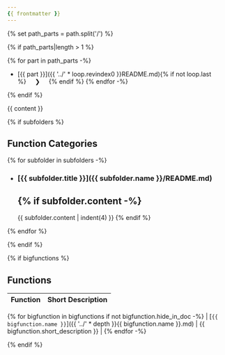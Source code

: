 ```yaml
---
{{ frontmatter }}
---
```


{% set path_parts = path.split('/') %}

{% if path_parts|length > 1 %}

<div class="breadcrumb" markdown>

{% for part in path_parts -%}
- [{{ part }}]({{ '../' * loop.revindex0 }}README.md){% if not loop.last %}<span style="margin: 0 20px">❯</span>{% endif %}
{% endfor -%}

</div>

{% endif %}



{{ content }}


{% if subfolders %}

## Function Categories

<div class="grid cards  " markdown>

{% for subfolder in subfolders -%}

-   ### [{{ subfolder.title }}]({{ subfolder.name }}/README.md)

    {% if subfolder.content -%}
    ---

    {{ subfolder.content | indent(4) }}
    {% endif %}

{% endfor %}

{% endif %}



{% if bigfunctions %}

## Functions

<div class="functions-table" markdown>

| Function | Short Description |
|------|---------|
{% for bigfunction in bigfunctions if not bigfunction.hide_in_doc -%}
| [<code>{{ bigfunction.name }}</code>]({{ '../' * depth }}{{ bigfunction.name }}.md) | {{ bigfunction.short_description }} |
{% endfor -%}

</div>

{% endif %}
